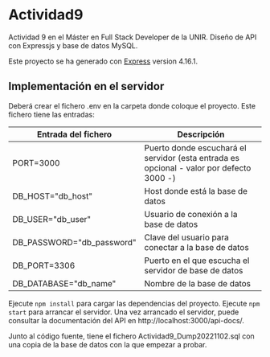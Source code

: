 # Actividad9
Actividad 9 en el Máster en Full Stack Developer de la UNIR. Diseño de API con Expressjs y base de datos MySQL.

Este proyecto se ha generado con [Express](https://github.com/expressjs/express) version 4.16.1.

## Implementación en el servidor

Deberá crear el fichero .env en la carpeta donde coloque el proyecto. Este fichero tiene las entradas:

| Entrada del fichero | Descripción |
| --- | --- |
| PORT=3000 | Puerto donde escuchará el servidor (esta entrada es opcional - valor por defecto 3000 -) |
| DB_HOST="db_host" | Host donde está la base de datos |
| DB_USER="db_user" | Usuario de conexión a la base de datos |
| DB_PASSWORD="db_password" | Clave del usuario para conectar a la base de datos |
| DB_PORT=3306 | Puerto en el que escucha el servidor de base de datos |
| DB_DATABASE="db_name" | Nombre de la base de datos |

Ejecute `npm install` para cargar las dependencias del proyecto. Ejecute `npm start` para arrancar el servidor. Una vez arrancado el servidor, puede consultar la documentación del API en http://localhost:3000/api-docs/.

Junto al código fuente, tiene el fichero Actividad9_Dump20221102.sql con una copia de la base de datos con la que empezar a probar.
